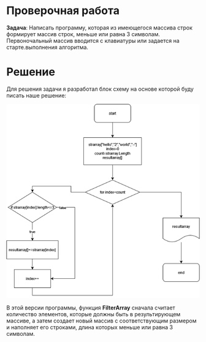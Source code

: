 # Проверочная работа

**Задача**: Написать программу, которая из имеющегося массива строк формирует массив строк, меньше или равна 3 символам. Первоночальный массив вводится с клавиатуры или задается на старте.выполнения алгоритма.

# Решение
Для решения задачи я разработал блок схему на основе которой буду писать наше решение:

![Лого TexTerra](last_work.png)


В этой версии программы, функция **FilterArray** сначала считает количество элементов, которые должны быть в результирующем массиве, а затем создает новый массив с соответствующим размером и наполняет его строками, длина которых меньше или равна 3 символам.